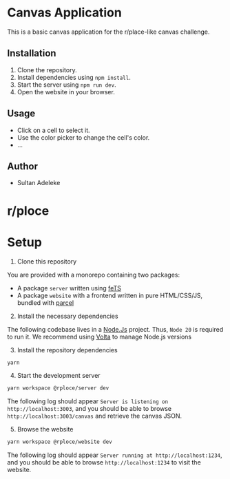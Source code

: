 # Canvas Application

This is a basic canvas application for the r/place-like canvas challenge.

## Installation

1. Clone the repository.
2. Install dependencies using `npm install`.
3. Start the server using `npm run dev`.
4. Open the website in your browser.

## Usage

- Click on a cell to select it.
- Use the color picker to change the cell's color.
- ...

## Author

- Sultan Adeleke



# r/ploce

# Setup

1. Clone this repository

You are provided with a monorepo containing two packages:

- A package `server` written using [feTS](https://the-guild.dev/openapi/fets)
- A package `website` with a frontend written in pure HTML/CSS/JS, bundled with [parcel](https://parceljs.org/)

2. Install the necessary dependencies

The following codebase lives in a [Node.Js](https://nodejs.org) project. Thus, `Node 20` is required to run it. We recommend using [Volta](https://volta.sh/) to manage Node.js versions

3. Install the repository dependencies

```sh
yarn
```

4. Start the development server

```sh
yarn workspace @rploce/server dev
```

The following log should appear `Server is listening on http://localhost:3003`, and you should be able to browse `http://localhost:3003/canvas` and retrieve the canvas JSON.

5. Browse the website

```sh
yarn workspace @rploce/website dev
```

The following log should appear `Server running at http://localhost:1234`, and you should be able to browse `http://localhost:1234` to visit the website.
